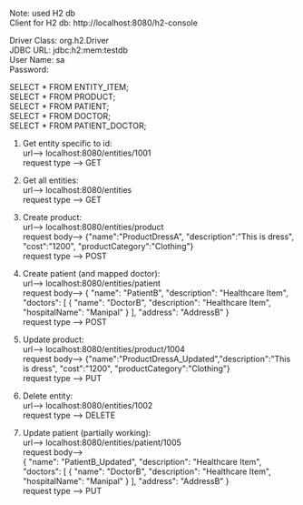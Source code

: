 Note: used H2 db  
Client for H2 db: http://localhost:8080/h2-console  
 
Driver Class: org.h2.Driver  
JDBC URL: jdbc:h2:mem:testdb  
User Name: sa  
Password:  

SELECT * FROM ENTITY_ITEM;  
SELECT * FROM PRODUCT;  
SELECT * FROM PATIENT;  
SELECT * FROM DOCTOR;   
SELECT * FROM PATIENT_DOCTOR;  	
    
1. Get entity specific to id:  
url--> localhost:8080/entities/1001  
request type --> GET  

2. Get all entities:  
url--> localhost:8080/entities  
request type --> GET  

2. Create product:  
url--> localhost:8080/entities/product  
request body--> {"name":"ProductDressA", "description":"This is dress", "cost":"1200", "productCategory":"Clothing"}  
request type --> POST  

3. Create patient (and mapped doctor):  
url--> localhost:8080/entities/patient  
request body--> 
{
  "name": "PatientB",
  "description": "Healthcare Item",
  "doctors": [
    {
      "name": "DoctorB",
      "description": "Healthcare Item",
      "hospitalName": "Manipal"
    }
  ],
  "address": "AddressB"
}  
request type --> POST  

4. Update product:  
url--> localhost:8080/entities/product/1004  
request body--> {"name":"ProductDressA_Updated","description":"This is dress", "cost":"1200", "productCategory":"Clothing"}  
request type --> PUT  

5. Delete entity:  
url--> localhost:8080/entities/1002  
request type --> DELETE  

6. Update patient (partially working):  
url--> localhost:8080/entities/patient/1005  
request body-->     
{
  "name": "PatientB_Updated",
  "description": "Healthcare Item",
  "doctors": [
    {
     "name": "DoctorB",
      "description": "Healthcare Item",
      "hospitalName": "Manipal"
    }
  ],
  "address": "AddressB"
}  
request type --> PUT  
